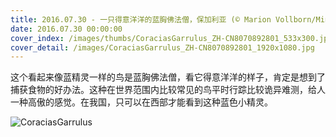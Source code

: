 ```yaml
---
title: 2016.07.30 - 一只得意洋洋的蓝胸佛法僧，保加利亚 (© Marion Vollborn/Minden Pictures)
date: 2016.07.30 00:00:00
cover_index: /images/thumbs/CoraciasGarrulus_ZH-CN8070892801_533x300.jpg
cover_detail: /images/CoraciasGarrulus_ZH-CN8070892801_1920x1080.jpg
---
```


这个看起来像蓝精灵一样的鸟是蓝胸佛法僧，看它得意洋洋的样子，肯定是想到了捕获食物的好办法。这种在世界范围内比较常见的鸟平时行踪比较诡异难测，给人一种高傲的感觉。在我国，只可以在西部才能看到这种蓝色小精灵。

![CoraciasGarrulus](/images/CoraciasGarrulus_ZH-CN8070892801_1920x1080.jpg)
